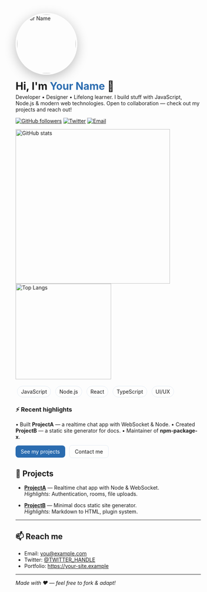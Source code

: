 <!-- =========================
     Clean Profile README
     Put this in your README.md
     Replace image URL, name, bio, and links
   ========================= -->

<!-- Center everything -->
<p align="center">

  <!-- Profile image (replace URL with your repo path like /assets/profile.jpg or external link) -->
  <img src="https://raw.githubusercontent.com/USERNAME/REPO/main/assets/profile.jpg" alt="Your Name" width="160" height="160"
       style="border-radius:50%; object-fit:cover; border:4px solid rgba(255,255,255,0.08); box-shadow:0 8px 30px rgba(0,0,0,0.25);" />

  <!-- Name & short tagline -->
  <h1 style="margin:10px 0 4px 0;">Hi, I'm <span style="color:#2b6cb0">Your Name</span> 👋</h1>
  <p style="margin:0 0 12px 0; max-width:650px;">
    Developer • Designer • Lifelong learner. I build stuff with JavaScript, Node.js &amp; modern web technologies.
    Open to collaboration — check out my projects and reach out!
  </p>

  <!-- Social badges -->
  <p>
    <a href="https://github.com/USERNAME"><img alt="GitHub followers" src="https://img.shields.io/github/followers/USERNAME?label=Follow&style=social" /></a>
    <a href="https://twitter.com/TWITTER_HANDLE"><img alt="Twitter" src="https://img.shields.io/badge/Twitter-@TWITTER_HANDLE-1DA1F2?style=flat&logo=twitter&logoColor=white" /></a>
    <a href="mailto:you@example.com"><img alt="Email" src="https://img.shields.io/badge/Email-you%40example.com-D14836?style=flat&logo=gmail&logoColor=white" /></a>
  </p>

  <!-- Quick stats (GitHub Readme stats images) -->
  <p>
    <img alt="GitHub stats" src="https://github-readme-stats.vercel.app/api?username=USERNAME&show_icons=true&count_private=true&theme=default" width="420" />
    <img alt="Top Langs" src="https://github-readme-stats.vercel.app/api/top-langs/?username=USERNAME&layout=compact&theme=default" width="260" />
  </p>

  <!-- Skill chips (simple, safe inline style) -->
  <p style="margin-top:8px;">
    <span style="display:inline-block;margin:4px;padding:6px 10px;border-radius:999px;border:1px solid rgba(43,108,176,0.12);">
      JavaScript
    </span>
    <span style="display:inline-block;margin:4px;padding:6px 10px;border-radius:999px;border:1px solid rgba(43,108,176,0.12);">
      Node.js
    </span>
    <span style="display:inline-block;margin:4px;padding:6px 10px;border-radius:999px;border:1px solid rgba(43,108,176,0.12);">
      React
    </span>
    <span style="display:inline-block;margin:4px;padding:6px 10px;border-radius:999px;border:1px solid rgba(43,108,176,0.12);">
      TypeScript
    </span>
    <span style="display:inline-block;margin:4px;padding:6px 10px;border-radius:999px;border:1px solid rgba(43,108,176,0.12);">
      UI/UX
    </span>
  </p>

  <!-- Quick project highlights -->
  <h3 style="margin-top:18px;">⚡ Recent highlights</h3>
  <p style="max-width:760px;">
    • Built <strong>ProjectA</strong> — a realtime chat app with WebSocket & Node. • Created <strong>ProjectB</strong> — a static site generator
    for docs. • Maintainer of <strong>npm-package-x</strong>.
  </p>

  <!-- Call to action -->
  <p style="margin-top:12px;">
    <a href="#projects" style="display:inline-block;padding:8px 14px;border-radius:8px;background:#2b6cb0;color:white;text-decoration:none;">See my projects</a>
    &nbsp;
    <a href="mailto:you@example.com" style="display:inline-block;padding:8px 14px;border-radius:8px;border:1px solid rgba(43,108,176,0.12);text-decoration:none;">Contact me</a>
  </p>

</p>

<!-- =========================
   Optional: Projects section below README header
   Replace project links and descriptions
   ========================= -->

## 🚀 Projects

- **[ProjectA](https://github.com/USERNAME/project-a)** — Realtime chat app with Node & WebSocket.  
  *Highlights:* Authentication, rooms, file uploads.

- **[ProjectB](https://github.com/USERNAME/project-b)** — Minimal docs static site generator.  
  *Highlights:* Markdown to HTML, plugin system.

---

## 📫 Reach me
- Email: you@example.com  
- Twitter: [@TWITTER_HANDLE](https://twitter.com/TWITTER_HANDLE)  
- Portfolio: https://your-site.example

---

*Made with ❤️ — feel free to fork & adapt!*

